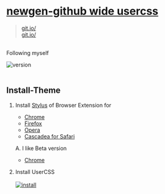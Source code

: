 # [newgen-github wide usercss]()
>[git.io/]()
<br>[git.io/]()

<br>Following myself

![version](https://img.shields.io/badge/version-1.1.0-blue)
<br><br>
## Install-Theme
1. Install [Stylus](https://add0n.com/stylus.html) of Browser Extension for
    - [Chrome](https://chrome.google.com/webstore/detail/stylus/clngdbkpkpeebahjckkjfobafhncgmne)
    - [Firefox](https://addons.mozilla.org/en-US/firefox/addon/styl-us/)
    - [Opera](https://addons.opera.com/en-US/extensions/details/stylus/)
    - [Cascadea for Safari](https://cascadea.app/)
    
    A. I like Beta version
    - [Chrome](https://chrome.google.com/webstore/detail/stylus-beta/apmmpaebfobifelkijhaljbmpcgbjbdo)
2. Install UserCSS
  <br><br>[![install](https://img.shields.io/badge/install-v1.1.0-green)](https://raw.githubusercontent.com/koumaza/github-wide-newgen/master/github_github-wide-newgen.user.css)
